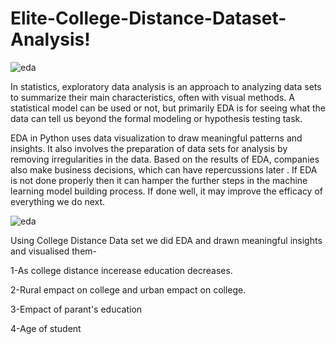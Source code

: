 # Elite-College-Distance-Dataset-Analysis!


![eda](https://user-images.githubusercontent.com/81983943/145263134-12b10ea8-9460-450b-99fe-e0d0ebfef375.jpg)

In statistics, exploratory data analysis is an approach to analyzing data sets to summarize their main characteristics, often with visual methods. A statistical model can be used or not, but primarily EDA is for seeing what the data can tell us beyond the formal modeling or hypothesis testing task.

EDA in Python uses data visualization to draw meaningful patterns and insights. It also involves the preparation of data sets for analysis by removing irregularities in the data.
Based on the results of EDA, companies also make business decisions, which can have repercussions later
.
If EDA is not done properly then it can hamper the further steps in the machine learning model building process.
If done well, it may improve the efficacy of everything we do next.


![eda](https://user-images.githubusercontent.com/81983943/145262196-8cbcb68d-2b82-42be-bcc4-b5a395527ffa.png)

Using College Distance Data set we did EDA and drawn meaningful insights and visualised them-

1-As college distance incerease education decreases.

2-Rural empact on college and urban empact on college.

3-Empact of parant's education 

4-Age of student
